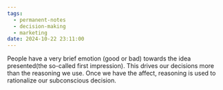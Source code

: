 ```yaml
---
tags:
  - permanent-notes
  - decision-making 
  - marketing 
date: 2024-10-22 23:11:00
---
```


People have a very brief emotion (good or bad) towards the idea presented(the so-called first impression). This drives our decisions more than the reasoning we use. Once we have the affect, reasoning is used to rationalize our subconscious decision.
